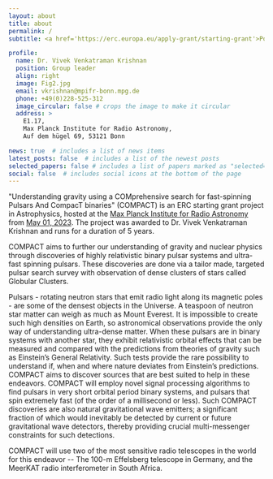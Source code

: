 ```yaml
---
layout: about
title: about
permalink: /
subtitle: <a href='https://erc.europa.eu/apply-grant/starting-grant'>Powered by the European Research Council Starting Grants scheme </a>

profile:
  name: Dr. Vivek Venkatraman Krishnan
  position: Group leader
  align: right
  image: Fig2.jpg
  email: vkrishnan@mpifr-bonn.mpg.de
  phone: +49(0)228-525-312
  image_circular: false # crops the image to make it circular
  address: >
    E1.17,
    Max Planck Institute for Radio Astronomy,
    Auf dem hügel 69, 53121 Bonn 

news: true  # includes a list of news items
latest_posts: false  # includes a list of the newest posts
selected_papers: false # includes a list of papers marked as "selected={true}"
social: false  # includes social icons at the bottom of the page
---
```


"Understanding gravity using a COMprehensive search for fast-spinning Pulsars And CompacT binaries" (COMPACT) is an ERC starting grant project in Astrophysics, hosted at the [Max Planck Institute for Radio Astronomy](https://www.mpifr-bonn.mpg.de/) from [May 01, 2023](https://www.mpifr-bonn.mpg.de/announcements/2022/5). The project was awarded to Dr. Vivek Venkatraman Krishnan and runs for a duration of 5 years. 

COMPACT aims to further our understanding of gravity and nuclear physics through discoveries of highly relativistic binary pulsar systems and ultra-fast spinning pulsars. These discoveries are done via a tailor made, targeted pulsar search survey with observation of dense clusters of stars called Globular Clusters. 

Pulsars - rotating neutron stars that emit radio light along its magnetic poles - are some of the densest objects in the Universe. A teaspoon of neutron star matter can weigh as much as Mount Everest. It is impossible to create such high densities on Earth, so astronomical observations provide the only way of understanding ultra-dense matter. When these pulsars are in binary systems with another star, they exhibit relativistic orbital effects that can be measured and compared with the predictions from theories of gravity such as Einstein’s General Relativity. Such tests provide the rare possibility to understand if, when and where nature deviates from Einstein’s predictions. COMPACT aims to discover sources that are best suited to help in these endeavors. COMPACT will employ novel signal processing algorithms to find pulsars in very short orbital period binary systems, and pulsars that spin extremely fast (of the order of a millisecond or less). Such COMPACT discoveries are also natural gravitational wave emitters; a significant fraction of which would inevitably be detected by current or future gravitational wave detectors, thereby providing crucial multi-messenger constraints for such detections.

COMPACT will use two of the most sensitive radio telescopes in the world for this endeavor -- The 100-m Effelsberg telescope in Germany, and the MeerKAT radio interferometer in South Africa.

